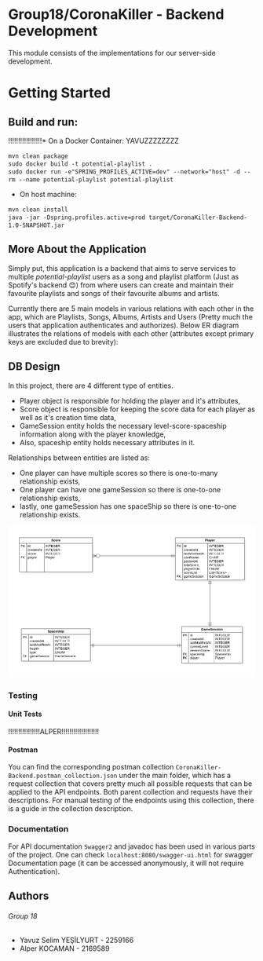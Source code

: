 # Group18/CoronaKiller - Backend Development

This module consists of the implementations for our server-side development.

# Getting Started

## Build and run:

!!!!!!!!!!!!!!!!!* On a Docker Container: YAVUZZZZZZZZ
```
mvn clean package
sudo docker build -t potential-playlist .
sudo docker run -e"SPRING_PROFILES_ACTIVE=dev" --network="host" -d --rm --name potential-playlist potential-playlist
```

* On host machine:
```
mvn clean install
java -jar -Dspring.profiles.active=prod target/CoronaKiller-Backend-1.0-SNAPSHOT.jar
```

## More About the Application
Simply put, this application is a backend that aims to serve services to multiple _potential-playlist_ users as a song and playlist platform (Just as Spotify's backend :blush:) 
from where users can create and maintain their favourite playlists and songs of their favourite albums and artists.

Currently there are 5 main models in various relations with each other in the app, which are Playlists, Songs, Albums, Artists and Users 
(Pretty much the users that application authenticates and authorizes). Below ER diagram illustrates the relations of models with each other (attributes except primary keys are excluded due to brevity):

## DB Design
In this project, there are 4 different type of entities.
* Player object is responsible for holding the player and it's attributes,
* Score object is responsible for keeping the score data for each player as
well as it's creation time data,
* GameSession entity holds the necessary level-score-spaceship information 
along with the player knowledge, 
* Also, spaceship entity holds necessary attributes in it.   

Relationships between entities are listed as:
* One player can have multiple scores so there is one-to-many relationship exists,
* One player can have one gameSession so there is one-to-one relationship exists,
* lastly, one gameSession has one spaceShip so there is one-to-one relationship exists.
  
![Entity-Relationship Diagram](img/ERDiagram.png)

### Testing
#### Unit Tests
!!!!!!!!!!!!!!!!ALPER!!!!!!!!!!!!!!!!!!!
#### Postman
You can find the corresponding postman collection `CoronaKiller-Backend.postman_collection.json` under the main folder, which has a request collection that covers pretty much all possible requests that can be applied to the API endpoints. Both parent collection and requests have their descriptions. For manual testing of the endpoints using this collection, there is a guide in the collection description.

### Documentation
For API documentation `Swagger2` and javadoc has been used in various parts of the project. One can check `localhost:8080/swagger-ui.html` for swagger Documentation page (it can be accessed anonymously, it will not require Authentication).

## Authors
###### Group 18
* Yavuz Selim YEŞİLYURT - 2259166
* Alper KOCAMAN - 2169589
